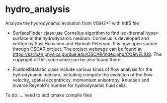 hydro_analysis
==============

Analyze the hydrodynamic evolution from VISH2+1 with hdf5 file

* SurfaceFinder class use Cornelius algorithm to find iso-thermal hyper-surface
in the hydrodynamic medium. Cornelius is developed and written by Pasi Huovinen
and Hannah Peterson. It is now open source through OSCAR project. The project
webpage can be found at https://karman.physics.purdue.edu/OSCAR/index.php/CORNELIUS.
The copyright of this subroutine can be also found there.

* FluidcellStatistic class include various kinds of flow analysis for the hydrodynamic
medium, including compute the evolution of the flow velocity, spatial eccentricity,
momentum anisotropy, Knudsen and inverse Reynold's number for hydrodynamic fluid cells.


To do:
 ... need to add cmake compile files
